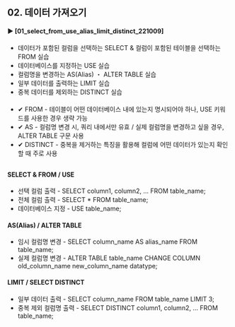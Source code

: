 ####  
## 02. 데이터 가져오기 
#### ► [01_select_from_use_alias_limit_distinct_221009]  
- 데이터가 포함된 컬럼을 선택하는 SELECT & 컬럼이 포함된 테이블을 선택하는 FROM 실습
- 데이터베이스를 지정하는 USE 실습
- 컬럼명을 변경하는 AS(Alias) ・ ALTER TABLE 실습
- 일부 데이터를 출력하는 LIMIT 실습
- 중복 데이터를 제외하는 DISTINCT 실습
####  
- ✔︎ FROM - 테이블이 어떤 데이터베이스 내에 있는지 명시되어야 하나, USE 키워드를 사용한 경우 생략 가능
- ✔︎ AS - 컬럼명 변경 시, 쿼리 내에서만 유효 / 실제 컬럼명을 변경하고 싶을 경우, ALTER TABLE 구문 사용
- ✔︎ DISTINCT - 중복을 제거하는 특징을 활용해 컬럼에 어떤 데이터가 있는지 확인할 때 주로 사용
##  
#### SELECT & FROM / USE
- 선택 컬럼 출력 - SELECT column1, column2, ... FROM table_name;
- 전체 컬럼 출력 - SELECT * FROM table_name;
- 데이터베이스 지정 - USE table_name;
#### AS(Alias) / ALTER TABLE
- 임시 컬럼명 변경 - SELECT column_name AS alias_name FROM table_name;
- 실제 컬럼명 변경 - ALTER TABLE table_name CHANGE COLUMN old_column_name new_column_name datatype;
#### LIMIT / SELECT DISTINCT
- 일부 데이터 출력 - SELECT column_name FROM table_name LIMIT 3;
- 중복 제외 컬럼명 출력 - SELECT DISTINCT column1, column2, ... FROM table_name;
####  
